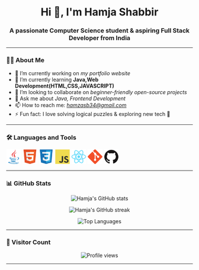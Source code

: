 <h1 align="center">Hi 👋, I'm Hamja Shabbir</h1>
<h3 align="center">A passionate Computer Science student & aspiring Full Stack Developer from India</h3>

---

### 👨‍💻 About Me
- 🔭 I’m currently working on *my portfolio website*
- 🌱 I’m currently learning **Java,Web Development(HTML,CSS,JAVASCRIPT)**
- 🤝 I’m looking to collaborate on *beginner-friendly open-source projects*
- 💬 Ask me about *Java, Frontend Development*
- 📫 How to reach me: *hamzasb34@gmail.com*
- ⚡ Fun fact: I love solving logical puzzles & exploring new tech 🚀

---

### 🛠 Languages and Tools
<p align="left">
  <img src="https://raw.githubusercontent.com/devicons/devicon/master/icons/java/java-original.svg" alt="java" width="40" height="40"/>
  <img src="https://raw.githubusercontent.com/devicons/devicon/master/icons/html5/html5-original.svg" alt="html5" width="40" height="40"/>
  <img src="https://raw.githubusercontent.com/devicons/devicon/master/icons/css3/css3-original.svg" alt="css3" width="40" height="40"/>
  <img src="https://raw.githubusercontent.com/devicons/devicon/master/icons/javascript/javascript-original.svg" alt="javascript" width="40" height="40"/>
  <img src="https://raw.githubusercontent.com/devicons/devicon/master/icons/react/react-original.svg" alt="react" width="40" height="40"/>
  <img src="https://raw.githubusercontent.com/devicons/devicon/master/icons/git/git-original.svg" alt="git" width="40" height="40"/>
  <img src="https://raw.githubusercontent.com/devicons/devicon/master/icons/github/github-original.svg" alt="github" width="40" height="40"/>
</p>

---

### 📊 GitHub Stats
<p align="center">
  <img src="https://github-readme-stats.vercel.app/api?username=YOURUSERNAME&show_icons=true&theme=radical" alt="Hamja's GitHub stats" />
</p>

<p align="center">
  <img src="https://github-readme-streak-stats.herokuapp.com/?user=YOURUSERNAME&theme=radical" alt="Hamja's GitHub streak" />
</p>

<p align="center">
  <img src="https://github-readme-stats.vercel.app/api/top-langs/?username=YOURUSERNAME&layout=compact&theme=radical" alt="Top Languages" /
</p>

---

### 👀 Visitor Count
<p align="center">
  <img src="https://komarev.com/ghpvc/?username=YOURUSERNAME&label=Profile%20views&color=0e75b6&style=flat" alt="Profile views" />
</p>

---
